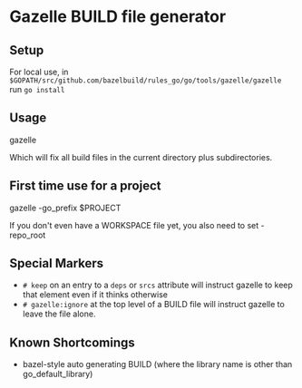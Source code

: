 # Gazelle BUILD file generator

## Setup

For local use, in `$GOPATH/src/github.com/bazelbuild/rules_go/go/tools/gazelle/gazelle`
run `go install`

## Usage

  gazelle
  
Which will fix all build files in the current directory plus subdirectories.

##  First time use for a project

  gazelle -go_prefix $PROJECT
  
If you don't even have a WORKSPACE file yet, you also need to set -repo_root

## Special Markers

* `# keep` on an entry to a `deps` or `srcs` attribute will instruct gazelle to keep that element
even if it thinks otherwise
* `# gazelle:ignore` at the top level of a BUILD file will instruct gazelle to leave the file alone.

## Known Shortcomings

* bazel-style auto generating BUILD (where the library name is other than go_default_library)
